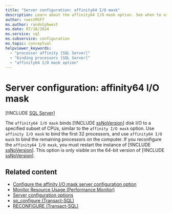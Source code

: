 ```yaml
---
title: "Server configuration: affinity64 I/O mask"
description: Learn about the affinity64 I/O mask option. See when to use it to bind SQL Server disk I/O to a specified subset of CPUs.
author: rwestMSFT
ms.author: randolphwest
ms.date: 07/18/2024
ms.service: sql
ms.subservice: configuration
ms.topic: conceptual
helpviewer_keywords:
  - "processor affinity [SQL Server]"
  - "binding processors [SQL Server]"
  - "affinity64 I/O mask option"
---
```

# Server configuration: affinity64 I/O mask

[!INCLUDE [SQL Server](../../includes/applies-to-version/sqlserver.md)]

The `affinity64 I/O mask` binds [!INCLUDE [ssNoVersion](../../includes/ssnoversion-md.md)] disk I/O to a specified subset of CPUs, similar to the `affinity I/O mask` option. Use `affinity I/O mask` to bind the first 32 processors, and use `affinity64 I/O mask` to bind the remaining processors on the computer. If you reconfigure the `affinity64 I/O mask`, you must restart the instance of [!INCLUDE [ssNoVersion](../../includes/ssnoversion-md.md)]. This option is only visible on the 64-bit version of [!INCLUDE [ssNoVersion](../../includes/ssnoversion-md.md)].

## Related content

- [Configure the affinity I/O mask server configuration option](affinity-input-output-mask-server-configuration-option.md)
- [Monitor Resource Usage (Performance Monitor)](../../relational-databases/performance-monitor/monitor-resource-usage-system-monitor.md)
- [Server configuration options](server-configuration-options-sql-server.md)
- [sp_configure (Transact-SQL)](../../relational-databases/system-stored-procedures/sp-configure-transact-sql.md)
- [RECONFIGURE (Transact-SQL)](../../t-sql/language-elements/reconfigure-transact-sql.md)
